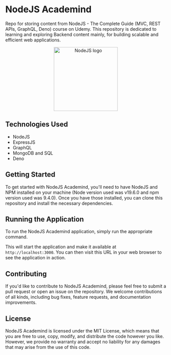 # NodeJS Academind

Repo for storing content from NodeJS - The Complete Guide (MVC, REST APIs, GraphQL, Deno) course on Udemy. This repository is dedicated to learning and exploring Backend content mainly, for building scalable and efficient web applications.

<div align="center">
  <img src="https://upload.wikimedia.org/wikipedia/commons/thumb/d/d9/Node.js_logo.svg/2560px-Node.js_logo.svg.png" height="200" alt="NodeJS logo">
</div>

## Technologies Used

- NodeJS
- ExpressJS
- GraphQL
- MongoDB and SQL
- Deno

## Getting Started

To get started with NodeJS Academind, you'll need to have NodeJS and NPM installed on your machine (Node version used was v19.6.0 and npm version used was 9.4.0). Once you have those installed, you can clone this repository and install the necessary dependencies.

## Running the Application

To run the NodeJS Academind application, simply run the appropriate command.

This will start the application and make it available at `http://localhost:3000`. You can then visit this URL in your web browser to see the application in action.

## Contributing

If you'd like to contribute to NodeJS Academind, please feel free to submit a pull request or open an issue on the repository. We welcome contributions of all kinds, including bug fixes, feature requests, and documentation improvements.

## License

NodeJS Academind is licensed under the MIT License, which means that you are free to use, copy, modify, and distribute the code however you like. However, we provide no warranty and accept no liability for any damages that may arise from the use of this code.
